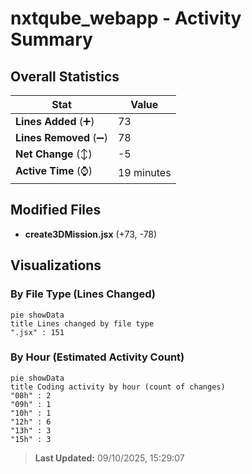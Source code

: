 # nxtqube_webapp - Activity Summary 

## Overall Statistics

| Stat                   | Value                                                             |
| ---------------------- | ----------------------------------------------------------------- |
| **Lines Added** (➕)   | 73                                          |
| **Lines Removed** (➖) | 78                                        |
| **Net Change** (↕)    | -5                |
| **Active Time** (⌚)   | 19 minutes |


## Modified Files
- **create3DMission.jsx** (+73, -78)

## Visualizations

### By File Type (Lines Changed)

```mermaid
pie showData
title Lines changed by file type
".jsx" : 151
```

### By Hour (Estimated Activity Count)

```mermaid
pie showData
title Coding activity by hour (count of changes)
"08h" : 2
"09h" : 1
"10h" : 1
"12h" : 6
"13h" : 3
"15h" : 3
```


> **Last Updated:** 09/10/2025, 15:29:07